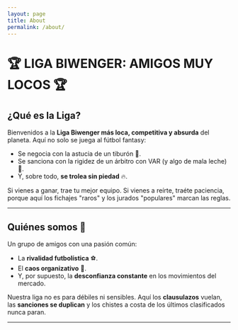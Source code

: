 ```yaml
---
layout: page
title: About
permalink: /about/
---
```

# 🏆 **LIGA BIWENGER: AMIGOS MUY LOCOS** 🏆  

## **¿Qué es la Liga?**
Bienvenidos a la **Liga Biwenger más loca, competitiva y absurda** del planeta. Aquí no solo se juega al fútbol fantasy:  
- Se negocia con la astucia de un tiburón 🦈.  
- Se sanciona con la rigidez de un árbitro con VAR (y algo de mala leche) 🚨.  
- Y, sobre todo, **se trolea sin piedad** 🔥.  

Si vienes a ganar, trae tu mejor equipo. Si vienes a reírte, traéte paciencia, porque aquí los fichajes "raros" y los jurados "populares" marcan las reglas.  

---

## **Quiénes somos** 🤪  
Un grupo de amigos con una pasión común:  
- La **rivalidad futbolística** ⚽.  
- El **caos organizativo** 🤯.  
- Y, por supuesto, la **desconfianza constante** en los movimientos del mercado.  

Nuestra liga no es para débiles ni sensibles. Aquí los **clausulazos** vuelan, las **sanciones se duplican** y los chistes a costa de los últimos clasificados nunca paran.  

---
